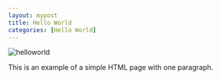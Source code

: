 ```yaml
---
layout: mypost
title: Hello World
categories: [Hello World]
---
```


![helloworld](static/files/helloworld.png)

<!-- more -->

<!DOCTYPE html>
<html>
    <head>
        <title>Example</title>
    </head>
    <body>
        <p>This is an example of a simple HTML page with one paragraph.</p>
    </body>
</html>